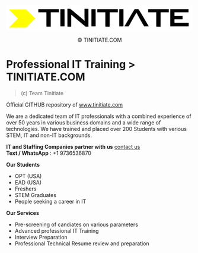 ![TINITIATE Logo](./tinitiate_white_bg_black_fg.png)
<p align="center">&copy; TINITIATE.COM</p>

# Professional IT Training > TINITIATE.COM
> (c) Team Tinitiate

Official GITHUB repository of www.tinitiate.com

We are a dedicated team of IT professionals with a combined experience of over 50 years in various business domains and a wide range of technologies.
We have trained and placed over 200 Students with verious STEM, IT and non-IT backgrounds.

**IT and Staffing Companies partner with us** [contact us](https://docs.google.com/forms/d/e/1FAIpQLScuroC1zbuJWniiGF3spFQELdZPOrWtQ3R1pPKSgfSJoZjkNA/viewform)  
**Text / WhatsApp** : +1 9736536870  

**Our Students**
* OPT (USA)
* EAD (USA)
* Freshers
* STEM Graduates
* People seeking a career in IT

**Our Services**
* Pre-screening of candiates on various parameters
* Advanced professional IT Training
* Interview Preparation
* Professional Technical Resume review and preparation